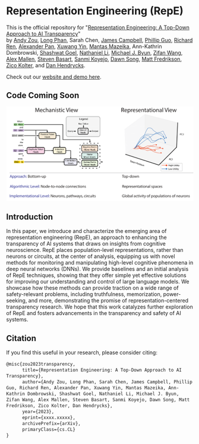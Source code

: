 # Representation Engineering (RepE)
This is the official repository for "[Representation Engineering: A Top-Down Approach to AI Transparency](https://www.ai-transparency.org/)"  
by [Andy Zou](https://andyzoujm.github.io/), [Long Phan](https://longphan.ai/), Sarah Chen, [James Campbell](https://www.linkedin.com/in/jamescampbell57), [Phillip Guo](https://www.linkedin.com/in/phillip-guo), [Richard Ren](https://github.com/notrichardren), [Alexander Pan](https://aypan17.github.io/), [Xuwang Yin](https://xuwangyin.github.io/), [Mantas Mazeika](https://www.linkedin.com/in/mmazeika), Ann-Kathrin Dombrowski, [Shashwat Goel](https://in.linkedin.com/in/shashwatgoel42), [Nathaniel Li](https://nat.quest/), [Michael J. Byun](https://www.linkedin.com/in/michael-byun), [Zifan Wang](https://sites.google.com/west.cmu.edu/zifan-wang/home), [Alex Mallen](https://www.linkedin.com/in/alex-mallen-815b01176), [Steven Basart](https://stevenbas.art/), [Sanmi Koyejo](https://cs.stanford.edu/~sanmi/), [Dawn Song](https://dawnsong.io/), [Matt Fredrikson](https://www.cs.cmu.edu/~mfredrik/), [Zico Kolter](https://zicokolter.com/), and [Dan Hendrycks](https://people.eecs.berkeley.edu/~hendrycks/).

Check out our [website and demo here](https://www.ai-transparency.org/).

## Code Coming Soon

<img align="center" src="assets/repe_splash.png" width="750">

## Introduction
In this paper, we introduce and characterize the emerging area of representation engineering (RepE), an approach to enhancing the transparency of AI systems that draws on insights from cognitive neuroscience. RepE places population-level representations, rather than neurons or circuits, at the center of analysis, equipping us with novel methods for monitoring and manipulating high-level cognitive phenomena in deep neural networks (DNNs). We provide baselines and an initial analysis of RepE techniques, showing that they offer simple yet effective solutions for improving our understanding and control of large language models. We showcase how these methods can provide traction on a wide range of safety-relevant problems, including truthfulness, memorization, power-seeking, and more, demonstrating the promise of representation-centered transparency research. We hope that this work catalyzes further exploration of RepE and fosters advancements in the transparency and safety of AI systems.

## Citation
If you find this useful in your research, please consider citing:

```
@misc{zou2023transparency,
      title={Representation Engineering: A Top-Down Approach to AI Transparency}, 
      author={Andy Zou, Long Phan, Sarah Chen, James Campbell, Phillip Guo, Richard Ren, Alexander Pan, Xuwang Yin, Mantas Mazeika, Ann-Kathrin Dombrowski, Shashwat Goel, Nathaniel Li, Michael J. Byun, Zifan Wang, Alex Mallen, Steven Basart, Sanmi Koyejo, Dawn Song, Matt Fredrikson, Zico Kolter, Dan Hendrycks},
      year={2023},
      eprint={xxxx.xxxxx},
      archivePrefix={arXiv},
      primaryClass={cs.CL}
}
```
